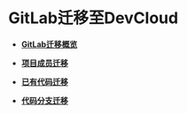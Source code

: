 # **GitLab迁移至DevCloud**<a name="devcloud_migration_0100"></a>

-   **[GitLab迁移概览](GitLab迁移概览.md)**  

-   **[项目成员迁移](GitLab迁移-项目成员迁移.md)**  

-   **[已有代码迁移](GitLab迁移-已有代码迁移.md)**  

-   **[代码分支迁移](代码分支迁移.md)**  


